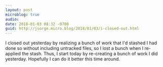 ```yaml
---
layout: post
microblog: true
audio: 
date: 2018-01-03 08:32 -0700
guid: http://jsorge.micro.blog/2018/01/03/i-closed-out.html
---
```

I closed out yesterday by realizing a bunch of work that I'd stashed I had done so without including untracked files, so I lost a bunch when I re-applied the stash. Thus, I start today by re-creating a bunch of work I did yesterday. Hopefully I can do it better this time around.
